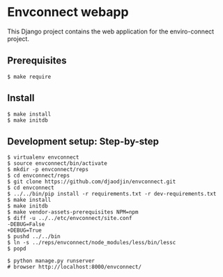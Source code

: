 Envconnect webapp
=================

This Django project contains the web application for the enviro-connect project.

Prerequisites
-------------

    $ make require

Install
-------

    $ make install
    $ make initdb


Development setup: Step-by-step
-------------------------------

    $ virtualenv envconnect
    $ source envconnect/bin/activate
    $ mkdir -p envconnect/reps
    $ cd envconnect/reps
    $ git clone https://github.com/djaodjin/envconnect.git
    $ cd envconnect
    $ ../../bin/pip install -r requirements.txt -r dev-requirements.txt
    $ make install
    $ make initdb
    $ make vendor-assets-prerequisites NPM=npm
    $ diff -u ../../etc/envconnect/site.conf
    -DEBUG=False
    +DEBUG=True
    $ pushd ../../bin
    $ ln -s ../reps/envconnect/node_modules/less/bin/lessc
    $ popd

    $ python manage.py runserver
    # browser http://localhost:8000/envconnect/
